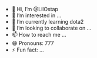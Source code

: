 - 👋 Hi, I’m @LilOstap
- 👀 I’m interested in ...
- 🌱 I’m currently learning dota2
- 💞️ I’m looking to collaborate on ...
- 📫 How to reach me ...
- 😄 Pronouns: 777
- ⚡ Fun fact: ...

<!---
LilOstap/LilOstap is a ✨ special ✨ repository because its `README.md` (this file) appears on your GitHub profile.
You can click the Preview link to take a look at your changes.
--->
